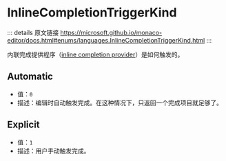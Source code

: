 # InlineCompletionTriggerKind

<backTop />
        
::: details 原文链接
https://microsoft.github.io/monaco-editor/docs.html#enums/languages.InlineCompletionTriggerKind.html
:::

内联完成提供程序（[inline completion provider](/api/languages/InlineCompletionsProvider.md)）是如何触发的。

## Automatic
- 值：`0`
- 描述：编辑时自动触发完成。在这种情况下，只返回一个完成项目就足够了。

## Explicit
- 值：`1`
- 描述：用户手动触发完成。

